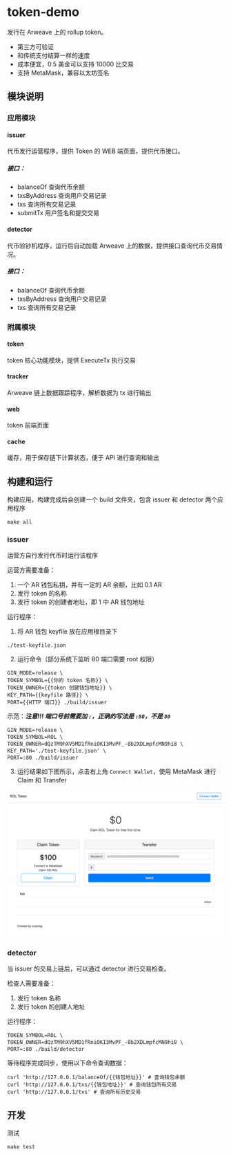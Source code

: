 # token-demo

发行在 Arweave 上的 rollup token。

- 第三方可验证
- 和传统支付结算一样的速度
- 成本便宜，0.5 美金可以支持 10000 比交易
- 支持 MetaMask，兼容以太坊签名

## 模块说明

### 应用模块

#### issuer

代币发行运营程序，提供 Token 的 WEB 端页面，提供代币接口。

##### 接口：

- balanceOf 查询代币余额
- txsByAddress 查询用户交易记录
- txs 查询所有交易记录
- submitTx 用户签名和提交交易

#### detector

代币验钞机程序，运行后自动加载 Arweave 上的数据，提供接口查询代币交易情况。

##### 接口：

- balanceOf 查询代币余额
- txsByAddress 查询用户交易记录
- txs 查询所有交易记录

### 附属模块

#### token

token 核心功能模块，提供 ExecuteTx 执行交易

#### tracker

Arweave 链上数据跟踪程序，解析数据为 tx 进行输出

#### web

token 前端页面

#### cache

缓存，用于保存链下计算状态，便于 API 进行查询和输出

## 构建和运行

构建应用，构建完成后会创建一个 build 文件夹，包含 issuer 和 detector 两个应用程序

```shell
make all
```

### issuer

运营方自行发行代币时运行该程序

运营方需要准备：

1. 一个 AR 钱包私钥，并有一定的 AR 余额，比如 0.1 AR
2. 发行 token 的名称
3. 发行 token 的创建者地址，即 1 中 AR 钱包地址

运行程序：

1. 将 AR 钱包 keyfile 放在应用根目录下
```shell
./test-keyfile.json
```
2. 运行命令（部分系统下监听 80 端口需要 root 权限）
```shell
GIN_MODE=release \
TOKEN_SYMBOL={{你的 token 名称}} \
TOKEN_OWNER={{token 创建钱包地址}} \
KEY_PATH={{keyfile 路径}} \
PORT={{HTTP 端口}} ./build/issuer
```
示范：***注意!!! 端口号前需要加 `:`，正确的写法是 `:80`，不是 `80`***
```shell
GIN_MODE=release \
TOKEN_SYMBOL=ROL \
TOKEN_OWNER=dQzTM9hXV5MD1fRniOKI3MvPF_-8b2XDLmpfcMN9hi8 \
KEY_PATH='./test-keyfile.json' \
PORT=:80 ./build/issuer
```
3. 运行结果如下图所示，点击右上角 `Connect Wallet`，使用 MetaMask 进行 Claim 和 Transfer

![demo-1](./demo-1.png)

### detector

当 issuer 的交易上链后，可以通过 detector 进行交易检查。

检查人需要准备：

1. 发行 token 名称
2. 发行 token 的创建人地址

运行程序：

```shell
TOKEN_SYMBOL=ROL \
TOKEN_OWNER=dQzTM9hXV5MD1fRniOKI3MvPF_-8b2XDLmpfcMN9hi8 \
PORT=:80 ./build/detector
```

等待程序完成同步，使用以下命令查询数据：

```shell
curl 'http://127.0.0.1/balanceOf/{{钱包地址}}' # 查询钱包余额
curl 'http://127.0.0.1/txs/{{钱包地址}}' # 查询钱包所有交易
curl 'http://127.0.0.1/txs' # 查询所有历史交易
```

## 开发

测试

```shell
make test
```

